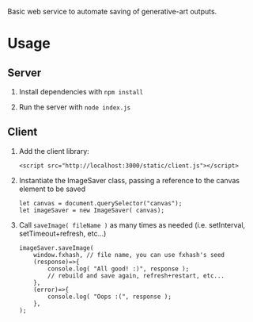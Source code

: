 Basic web service to automate saving of generative-art outputs.

# Usage

## Server
1. Install dependencies with `npm install`

2. Run the server with `node index.js`

## Client
1. Add the client library:

    `<script src="http://localhost:3000/static/client.js"></script>`

2. Instantiate the ImageSaver class, passing a reference to the canvas element to be saved

    ```
    let canvas = document.querySelector("canvas");
    let imageSaver = new ImageSaver( canvas);
    ```

3. Call `saveImage( fileName )` as many times as needed (i.e. setInterval, setTimeout+refresh, etc...)

    ```
    imageSaver.saveImage( 
        window.fxhash, // file name, you can use fxhash's seed
        (response)=>{
            console.log( "All good! :)", response );
            // rebuild and save again, refresh+restart, etc...
        }, 
        (error)=>{
            console.log( "Oops :(", response );
        }, 
    );
    ```
